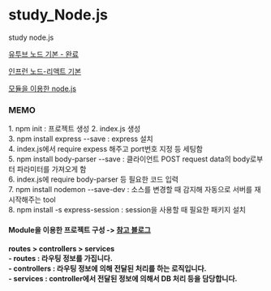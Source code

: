 # study_Node.js

study node.js

<a href="https://www.youtube.com/watch?v=toLDNN4FQv0&t=17s">유투브 노드 기본 - 완료</a>

<a href="https://www.inflearn.com/course/%EB%94%B0%EB%9D%BC%ED%95%98%EB%A9%B0-%EB%B0%B0%EC%9A%B0%EB%8A%94-%EB%85%B8%EB%93%9C-%EB%A6%AC%EC%95%A1%ED%8A%B8-%EA%B8%B0%EB%B3%B8/lecture/37064?tab=curriculum">인프런 노드-리액트 기본</a>      
  
<a href="https://askforyou.tistory.com/19?category=997470">모듈을 이용한 node.js</a>

<h3>MEMO</h3>
<p>
1. npm init : 프로젝트 생성
2. index.js 생성<br>
3. npm install express --save : express 설치<br>
4. index.js에서 require expess 해주고 port번호 지정 등 세팅함<br>
5. npm install body-parser --save : 클라이언트 POST request data의 body로부터 파라미터를 가져오게 함<br>
6. index.js에 require body-parser 등 필요한 코드 입력<br>
7. npm install nodemon --save-dev : 소스를 변경할 때 감지해 자동으로 서버를 재 시작해주는 tool<br>
8. npm install -s express-session : session을 사용할 때 필요한 패키지 설치<br>
</p>

<h4>Module을 이용한 프로젝트 구성 -> <a href="https://askforyou.tistory.com/19?category=887470">참고 블로그</a><h4>
<p>
  routes > controllers > services<br>
  - routes : 라우팅 정보를 가집니다.<br>
  - controllers : 라우팅 정보에 의해 전달된 처리를 하는 로직입니다.<br>
  - services : controller에서 전달된 정보에 의해서 DB 처리 등을 담당합니다.<br>
  
</p>
